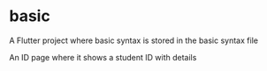 # basic

A Flutter project where basic syntax is stored in the basic syntax file

An ID page where it shows a student ID with details
